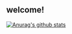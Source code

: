 ## welcome!


[![Anurag's github stats](https://github-readme-stats.vercel.app/api?username=harborseals&count_private=true&theme=dark)](https://github.com/anuraghazra/github-readme-stats)


